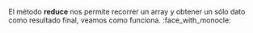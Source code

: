 El método **reduce** nos permite recorrer un array y obtener un sólo dato como resultado final, veamos como funciona. :face_with_monocle: